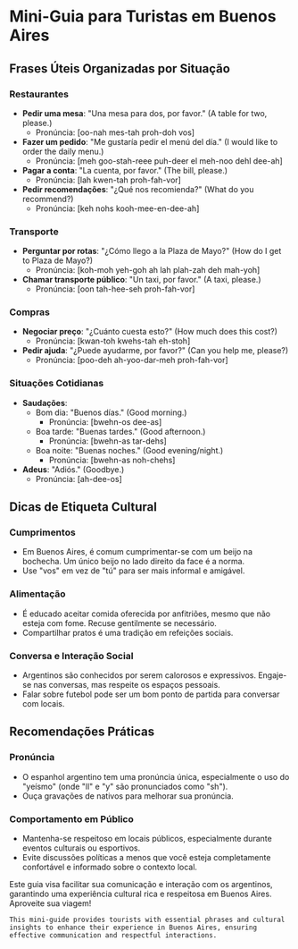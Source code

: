 # Mini-Guia para Turistas em Buenos Aires

## Frases Úteis Organizadas por Situação

### Restaurantes
- **Pedir uma mesa**: "Una mesa para dos, por favor." (A table for two, please.)
  - Pronúncia: [oo-nah mes-tah proh-doh vos]
- **Fazer um pedido**: "Me gustaría pedir el menú del día." (I would like to order the daily menu.)
  - Pronúncia: [meh goo-stah-reee puh-deer el meh-noo dehl dee-ah]
- **Pagar a conta**: "La cuenta, por favor." (The bill, please.)
  - Pronúncia: [lah kwen-tah proh-fah-vor]
- **Pedir recomendações**: "¿Qué nos recomienda?" (What do you recommend?)
  - Pronúncia: [keh nohs kooh-mee-en-dee-ah]

### Transporte
- **Perguntar por rotas**: "¿Cómo llego a la Plaza de Mayo?" (How do I get to Plaza de Mayo?)
  - Pronúncia: [koh-moh yeh-goh ah lah plah-zah deh mah-yoh]
- **Chamar transporte público**: "Un taxi, por favor." (A taxi, please.)
  - Pronúncia: [oon tah-hee-seh proh-fah-vor]

### Compras
- **Negociar preço**: "¿Cuánto cuesta esto?" (How much does this cost?)
  - Pronúncia: [kwan-toh kwehs-tah eh-stoh]
- **Pedir ajuda**: "¿Puede ayudarme, por favor?" (Can you help me, please?)
  - Pronúncia: [poo-deh ah-yoo-dar-meh proh-fah-vor]

### Situações Cotidianas
- **Saudações**: 
  - Bom dia: "Buenos días." (Good morning.)
    - Pronúncia: [bwehn-os dee-as]
  - Boa tarde: "Buenas tardes." (Good afternoon.)
    - Pronúncia: [bwehn-as tar-dehs]
  - Boa noite: "Buenas noches." (Good evening/night.)
    - Pronúncia: [bwehn-as noh-chehs]
- **Adeus**: "Adiós." (Goodbye.)
  - Pronúncia: [ah-dee-os]

## Dicas de Etiqueta Cultural

### Cumprimentos
- Em Buenos Aires, é comum cumprimentar-se com um beijo na bochecha. Um único beijo no lado direito da face é a norma.
- Use "vos" em vez de "tú" para ser mais informal e amigável.

### Alimentação
- É educado aceitar comida oferecida por anfitriões, mesmo que não esteja com fome. Recuse gentilmente se necessário.
- Compartilhar pratos é uma tradição em refeições sociais.

### Conversa e Interação Social
- Argentinos são conhecidos por serem calorosos e expressivos. Engaje-se nas conversas, mas respeite os espaços pessoais.
- Falar sobre futebol pode ser um bom ponto de partida para conversar com locais.

## Recomendações Práticas

### Pronúncia
- O espanhol argentino tem uma pronúncia única, especialmente o uso do "yeísmo" (onde "ll" e "y" são pronunciados como "sh").
- Ouça gravações de nativos para melhorar sua pronúncia.

### Comportamento em Público
- Mantenha-se respeitoso em locais públicos, especialmente durante eventos culturais ou esportivos.
- Evite discussões políticas a menos que você esteja completamente confortável e informado sobre o contexto local.

Este guia visa facilitar sua comunicação e interação com os argentinos, garantindo uma experiência cultural rica e respeitosa em Buenos Aires. Aproveite sua viagem!
```  
This mini-guide provides tourists with essential phrases and cultural insights to enhance their experience in Buenos Aires, ensuring effective communication and respectful interactions.